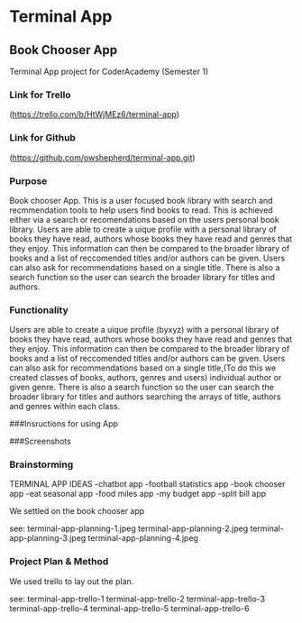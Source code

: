 # Terminal App
## Book Chooser App

Terminal App project for CoderAcademy (Semester 1)

### Link for Trello
(https://trello.com/b/HtWjMEz6/terminal-app)
### Link for Github
(https://github.com/owshepherd/terminal-app.git)

### Purpose
Book chooser App. This is a user focused book library with search and recmmendation tools to help users find books to read. This is achieved either via a search or recomendations based on the users personal book library. Users are able to create a uique profile with a personal library of books they have read, authors whose books they have read and genres that they enjoy. This information can then be compared to the broader library of books and a list of reccomended titles and/or authors can be given. Users can also ask for recommendations based on a single title. There is also a search function so the user can search the broader library for titles and authors.

### Functionality
Users are able to create a uique profile (byxyz) with a personal library of books they have read, authors whose books they have read and genres that they enjoy. This information can then be compared to the broader library of books and a list of reccomended titles and/or authors can be given. Users can also ask for recommendations based on a single title,(To do this we created classes of books, authors, genres and users) individual author or given genre. There is also a search function so the user can search the broader library for titles and authors searching the arrays of title, authors and genres within each class.

###Insructions for using App

###Screenshots

### Brainstorming
TERMINAL APP IDEAS
-chatbot app
-football statistics app
-book chooser app
-eat seasonal app
-food miles app
-my budget app
-split bill app

We settled on the book chooser app

see: 
terminal-app-planning-1.jpeg
terminal-app-planning-2.jpeg
terminal-app-planning-3.jpeg
terminal-app-planning-4.jpeg

### Project Plan & Method
We used trello to lay out the plan.

see: 
terminal-app-trello-1
terminal-app-trello-2
terminal-app-trello-3
terminal-app-trello-4
terminal-app-trello-5
terminal-app-trello-6
